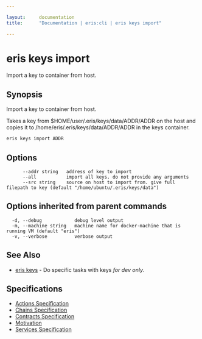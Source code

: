 ```yaml
---

layout:     documentation
title:      "Documentation | eris:cli | eris keys import"

---
```


# eris keys import

Import a key to container from host.

## Synopsis

Import a key to container from host.

Takes a key from $HOME/user/.eris/keys/data/ADDR/ADDR
on the host and copies it to /home/eris/.eris/keys/data/ADDR/ADDR
in the keys container.

```bash
eris keys import ADDR
```

## Options

```
      --addr string   address of key to import
      --all           import all keys. do not provide any arguments
      --src string    source on host to import from. give full filepath to key (default "/home/ubuntu/.eris/keys/data")
```

## Options inherited from parent commands

```
  -d, --debug            debug level output
  -m, --machine string   machine name for docker-machine that is running VM (default "eris")
  -v, --verbose          verbose output
```

## See Also

* [eris keys](https://docs.erisindustries.com/documentation/eris-cli/0.11.4/eris_keys/)	 - Do specific tasks with keys *for dev only*.

## Specifications

* [Actions Specification](https://docs.erisindustries.com/documentation/eris-cli/0.11.4/actions_specification/)
* [Chains Specification](https://docs.erisindustries.com/documentation/eris-cli/0.11.4/chains_specification/)
* [Contracts Specification](https://docs.erisindustries.com/documentation/eris-cli/0.11.4/contracts_specification/)
* [Motivation](https://docs.erisindustries.com/documentation/eris-cli/0.11.4/motivation/)
* [Services Specification](https://docs.erisindustries.com/documentation/eris-cli/0.11.4/services_specification/)

